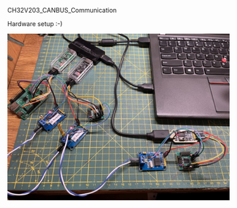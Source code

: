 CH32V203_CANBUS_Communication

Hardware setup :-)

![image_alt](https://github.com/lennox-13/CH32V203_CANBUS_Communication/blob/337bc9aa8e4e56dda87e9b87c16c3d9c909ade06/CAN_BUS_CH32V203_HW.jpg) 
